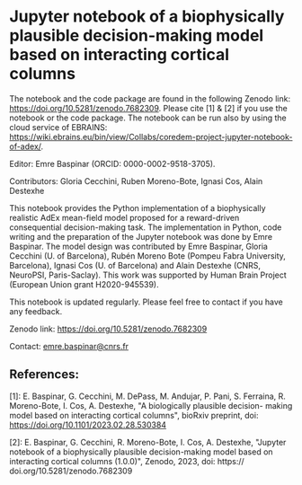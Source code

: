 # Jupyter notebook of a biophysically plausible decision-making model based on interacting cortical columns

The notebook and the code package are found in the following Zenodo link: https://doi.org/10.5281/zenodo.7682309. Please cite [1] & [2] if you use the notebook or the code package. The notebook can be run also by using the cloud service of EBRAINS: https://wiki.ebrains.eu/bin/view/Collabs/coredem-project-jupyter-notebook-of-adex/. 

Editor: Emre Baspinar (ORCID: 0000-0002-9518-3705).

Contributors: Gloria Cecchini, Ruben Moreno-Bote, Ignasi Cos, Alain Destexhe

This notebook provides the Python implementation of a biophysically realistic AdEx mean-field model proposed for a reward-driven consequential decision-making task. The implementation in Python, code writing and the preparation of the Jupyter notebook was done by Emre Baspinar. The model design was contributed by Emre Baspinar, Gloria Cecchini (U. of Barcelona), Rubén Moreno Bote (Pompeu Fabra University, Barcelona), Ignasi Cos (U. of Barcelona) and Alain Destexhe (CNRS, NeuroPSI, Paris-Saclay). This work was supported by Human Brain Project (European Union grant H2020-945539).

This notebook is updated regularly. Please feel free to contact if you have any feedback.

Zenodo link: https://doi.org/10.5281/zenodo.7682309

Contact: emre.baspinar@cnrs.fr


## References:

[1]: E. Baspinar, G. Cecchini, M. DePass, M. Andujar, P. Pani, S. Ferraina, R. Moreno-Bote, I. Cos, A. Destexhe, "A biologically plausible decision- making model based on interacting cortical columns", bioRxiv preprint, doi: https://doi.org/10.1101/2023.02.28.530384 

[2]: E. Baspinar, G. Cecchini, R. Moreno-Bote, I. Cos, A. Destexhe, "Jupyter notebook of a biophysically plausible decision-making model based on interacting cortical columns (1.0.0)", Zenodo, 2023, doi: https:// doi.org/10.5281/zenodo.7682309
